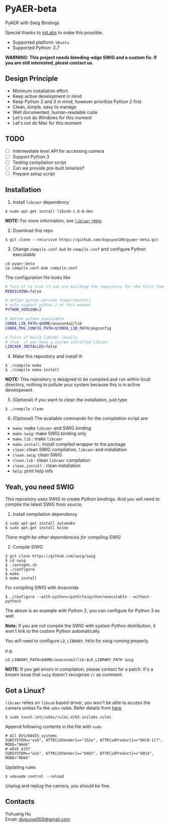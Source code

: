 # PyAER-beta

PyAER with Swig Bindings

Special thanks to [iniLabs](http://inilabs.com/) to make this possible.

+ Supported platform: `Ubuntu`
+ Supported Python: 2.7

__WARNING: This project needs bleeding-edge SWIG and a custom fix.
If you are still interested, pleast contact us.__

## Design Principle

+ Minimum installation effort
+ Keep active development in mind
+ Keep Python 2 and 3 in mind, however prioritize Python 2 first
+ Clean, simple, easy to manage
+ Well documented, human-readable code
+ Let's not do Windows for this moment
+ Let's not do Mac for this moment

## TODO

+ [ ] Intermediate level API for accessing camera
+ [ ] Support Python 3
+ [ ] Testing compilation script
+ [ ] Can we provide pre-built binaries?
+ [ ] Prepare setup script

## Installation

1. Install `libcaer` dependency

```
$ sudo apt-get install libusb-1.0-0-dev
```

__NOTE:__ For more information, see [`libcaer` repo](https://github.com/inilabs/libcaer).

2. Download this repo

```
$ git clone --recursive https://github.com/duguyue100/pyaer-beta.git
```

3. Change `compile.conf.bak` to `compile.conf` and configure Python executable

```
cd pyaer-beta
cp compile.conf.bak compile.conf
```

The configuration file looks like

```bash
# Turn it to true if you are building the repository for the first time
REBUILDING=false

# defien python version (experimental)
# only support python 2 at this moment
PYTHON_VERSION=2

# define python executable
CONDA_LIB_PATH=$HOME/anaconda2/lib
CONDA_PKG_CONFIG_PATH=$CONDA_LIB_PATH/pkgconfig

# false if build libcaer locally
# true  if you have a system installed libcaer
LIBCAER_INSTALLED=false
```

4. Make this repository and install it!

```
$ ./compile make
$ ./compile make.install
```

__NOTE:__ This repository is designed to be compiled and run within local
directory, nothing to pollute your system because this is in active
development.

5. (Optional) if you want to clean the installation, just type

```
$ ./compile clean
```

6. (Optional) The available commands for the compilation script are:

+ `make`: make `libcaer` and SWIG binding
+ `make.swig`: make SWIG binding only
+ `make.lib` : make `libcaer`
+ `make.install`: Install compiled wrapper to the package
+ `clean`: clean SWIG compilation, `libcaer` and installation
+ `clean.swig`: clean SWIG
+ `clean.lib` : clean `libcaer` compilation
+ `clean.install` : clean installation
+ `help`: print help info

## Yeah, you need SWIG

This repository uses SWIG to create Python bindings. And you will need to
compile the latest SWIG from source.

1. Install compilation dependency

```
$ sudo apt-get install automake
$ sudo apt-get install bison
```

_There might be other dependencies for compiling SWIG_

2. Compile SIWG

```
$ git clone https://github.com/swig/swig
$ cd swig
$ ./autogen.sh
$ ./configure
$ make
$ make install
```

For compiling SWIG with Anaconda

```
$ ./configure --with-python=/path/to/python/executable --without-python3
```

The above is an example with Python 2, you can configure for Python 3 as well

__Note:__ If you are not compile the SWIG with system Python distribution,
it won't link to the custom Python automatically.

You will need to configure `LD_LIBRARY_PATH` for swig running properly.

e.g.

```
LD_LIBRARY_PATH=$HOME/anaconda2/lib:$LD_LIBRARY_PATH swig
```

__NOTE:__ If you get errors in compilation, please contact for a patch.
It's a known issue that `swig` doesn't recognize `//` as comment.

## Got a Linux?

`libcaer` relies on `libusb` based driver, you won't be able
to access the camera unless fix the `udev` rules. Refer details
from [here](https://inilabs.com/support/hardware/davis240/#h.eok9q1yrz7px)

```
$ sudo touch /etc/udev/rules.d/65-inilabs.rules
```

Append following contents in the file with `sudo`

```
# All DVS/DAVIS systems
SUBSYSTEM=="usb", ATTR{idVendor}=="152a", ATTR{idProduct}=="84[0-1]?", MODE="0666"
# eDVS 4337
SUBSYSTEM=="usb", ATTR{idVendor}=="0403", ATTR{idProduct}=="6014", MODE="0666"
```

Updating rules

```
$ udevadm control --reload
```

Unplug and replug the camera, you should be fine.

## Contacts

Yuhuang Hu  
Email: duguyue100@gmail.com
